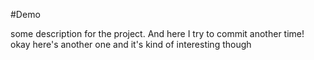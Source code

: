 #Demo

some description for the project.
And here I try to commit another time!
okay here's another one
and it's kind of interesting though